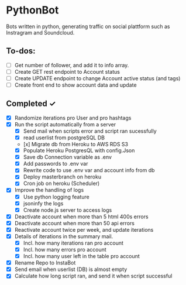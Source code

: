 # PythonBot

Bots written in python, generating traffic on social plattform such as Instragram and Soundcloud.

## To-dos:

- [ ] Get number of follower, and add it to info array.
- [ ] Create GET rest endpoint to Account status
- [ ] Create UPDATE endpoint to change Account active status (and tags)
- [ ] Create front end to show account data and update

## Completed ✓

- [x] Randomize iterations pro User and pro hashtags
- [x] Run the script automatically from a server
  - [x] Send mail when scripts error and script ran sucessfully
  - [x] read userlist from postgreSQL DB
  - [x] Migrate db from Heroku to AWS RDS S3
  - [x] Populate Heroku PostgresQL with config.Json
  - [x] Save db Connection variable as .env
  - [x] Add passwords to .env var
  - [x] Rewrite code to use .env var and account info from db
  - [x] Deploy masterbranch on heroku
  - [x] Cron job on heroku (Scheduler)
- [x] Improve the handling of logs
  - [x] Use python logging feature
  - [x] jsoninfy the logs
  - [x] Create node.js server to access logs
- [x] Deactivate account when more than 5 html 400s errors
- [x] Deactivate account when more than 50 api errors
- [x] Reactivate account twice per week, and update iterations
- [x] Details of iterations in the summary mail.
  - [x] Incl. how many iterations ran pro account
  - [x] Incl. how many errors pro account
  - [x] Incl. how many user left in the table pro account
- [x] Rename Repo to InstaBot
- [x] Send email when userlist (DB) is almost empty
- [x] Calculate how long script ran, and send it when script successful
